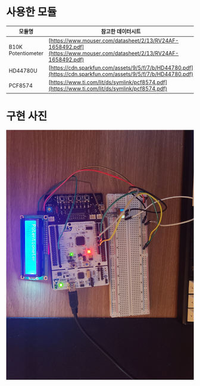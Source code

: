 # 사용한 모듈

|모듈명|참고한 데이터시트|
|---|---|
|B10K Potentiometer|[https://www.mouser.com/datasheet/2/13/RV24AF-1658492.pdf](https://www.mouser.com/datasheet/2/13/RV24AF-1658492.pdf)|
|HD44780U|[https://cdn.sparkfun.com/assets/9/5/f/7/b/HD44780.pdf](https://cdn.sparkfun.com/assets/9/5/f/7/b/HD44780.pdf)|
|PCF8574|[https://www.ti.com/lit/ds/symlink/pcf8574.pdf](https://www.ti.com/lit/ds/symlink/pcf8574.pdf)|

# 구현 사진

![image](./image.jpg)